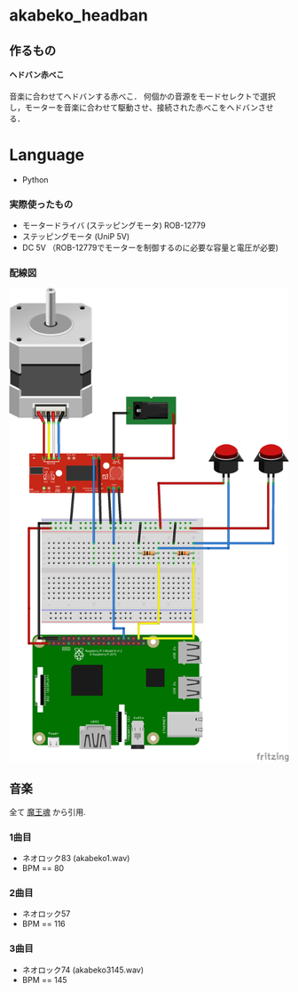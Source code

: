 # akabeko_headban

## 作るもの
#### ヘドバン赤べこ
音楽に合わせてヘドバンする赤べこ．
何個かの音源をモードセレクトで選択し，モーターを音楽に合わせて駆動させ、接続された赤べこをヘドバンさせる．

# Language
- Python

 ### 実際使ったもの

 - モータードライバ (ステッピングモータ) ROB-12779
 - ステッピングモータ (UniP 5V)
 - DC 5V （ROB-12779でモーターを制御するのに必要な容量と電圧が必要)

 ### 配線図
 ![Akabeko_comp.png](./img/Akabeko_comp.png)

## 音楽
全て [魔王魂](http://maoudamashii.jokersounds.com/) から引用.

### 1曲目
 - ネオロック83 (akabeko1.wav)
 - BPM == 80

### 2曲目
 - ネオロック57
 - BPM == 116

### 3曲目
 - ネオロック74 (akabeko3145.wav)
 - BPM == 145

